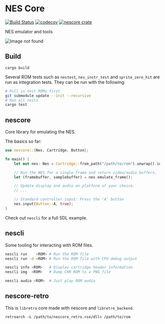 # NES Core

[![Build Status](https://github.com/nnarain/nes/workflows/Build/badge.svg)](https://github.com/nnarain/nes/actions)
[![codecov](https://codecov.io/gh/nnarain/nescore/branch/develop/graph/badge.svg)](https://codecov.io/gh/nnarain/nescore)
[![nescore crate](https://img.shields.io/crates/v/nescore.svg)](https://crates.io/crates/nescore)

NES emulator and tools

![Image not found](docs/images/banner.png)

Build
-----

```
cargo build
```

Several ROM tests such as `nestest`, `nes_instr_test` and `sprite_zero_hit` are run as integration tests. They can be run with the following:

```bash
# Pull in test ROMs first
git submodule update --init --recursive
# Run all tests
cargo test
```

nescore
-------

Core library for emulating the NES.

The basics so far:

```rust
use nescore::{Nes, Cartridge, Button};

fn main() {
    let mut nes: Nes = Cartridge::from_path("/path/to/rom").unwrap().into();

    // Run the NES for a single frame and return video/audio buffers.
    let (framebuffer, samplebuffer) = nes.emulate_frame();

    // Update display and audio on platform of your choice.
    // ...

    // Standard controller input: Press the 'A' button
    nes.input(Button::A, true);
}
```

Check out `nescli` for a full SDL example.

nescli
------

Some tooling for interacting with ROM files.

```bash
nescli run    <ROM> # Run the ROM file
nescli run -d <ROM> # Run the ROM file with CPU debug output

nescli info <ROM>   # Display cartridge header information
nescli img  <ROM>   # Dump CHR ROM to a PNG file

nescli audio <ROM>  # Just play ROM audio
```

nescore-retro
-------------

This is `libretro` core made with nescore and `libretro_backend`.

```
retroarch -L /path/to/nescore_retro.<so/dll> /path/to/rom
```
